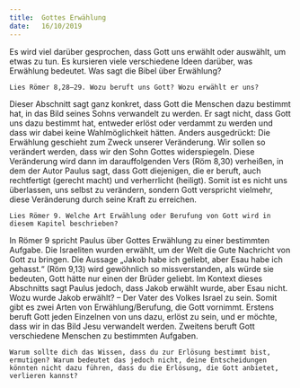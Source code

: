 ```yaml
---
title:  Gottes Erwählung
date:   16/10/2019
---
```


Es wird viel darüber gesprochen, dass Gott uns erwählt oder auswählt, um etwas zu tun. Es kursieren viele verschiedene Ideen darüber, was Erwählung bedeutet. Was sagt die Bibel über Erwählung?

`Lies Römer 8,28–29. Wozu beruft uns Gott? Wozu erwählt er uns?`

Dieser Abschnitt sagt ganz konkret, dass Gott die Menschen dazu bestimmt hat, in das Bild seines Sohns verwandelt zu werden. Er sagt nicht, dass Gott uns dazu bestimmt hat, entweder erlöst oder verdammt zu werden und dass wir dabei keine Wahlmöglichkeit hätten. Anders ausgedrückt: Die Erwählung geschieht zum Zweck unserer Veränderung. Wir sollen so verändert werden, dass wir den Sohn Gottes widerspiegeln. Diese Veränderung wird dann im darauffolgenden Vers (Röm 8,30) verheißen, in dem der Autor Paulus sagt, dass Gott diejenigen, die er beruft, auch rechtfertigt (gerecht macht) und verherrlicht (heiligt). Somit ist es nicht uns überlassen, uns selbst zu verändern, sondern Gott verspricht vielmehr, diese Veränderung durch seine Kraft zu erreichen.

`Lies Römer 9. Welche Art Erwählung oder Berufung von Gott wird in diesem Kapitel beschrieben?`

In Römer 9 spricht Paulus über Gottes Erwählung zu einer bestimmten Aufgabe. Die Israeliten wurden erwählt, um der Welt die Gute Nachricht von Gott zu bringen. Die Aussage „Jakob habe ich geliebt, aber Esau habe ich gehasst.“ (Röm 9,13) wird gewöhnlich so missverstanden, als würde sie bedeuten, Gott hätte nur einen der Brüder geliebt. Im Kontext dieses Abschnitts sagt Paulus jedoch, dass Jakob erwählt wurde, aber Esau nicht. Wozu wurde Jakob erwählt? – Der Vater des Volkes Israel zu sein. Somit gibt es zwei Arten von Erwählung/Berufung, die Gott vornimmt. Erstens beruft Gott jeden Einzelnen von uns dazu, erlöst zu sein, und er möchte, dass wir in das Bild Jesu verwandelt werden. Zweitens beruft Gott verschiedene Menschen zu bestimmten Aufgaben.

`Warum sollte dich das Wissen, dass du zur Erlösung bestimmt bist, ermutigen? Warum bedeutet das jedoch nicht, deine Entscheidungen könnten nicht dazu führen, dass du die Erlösung, die Gott anbietet, verlieren kannst?`
